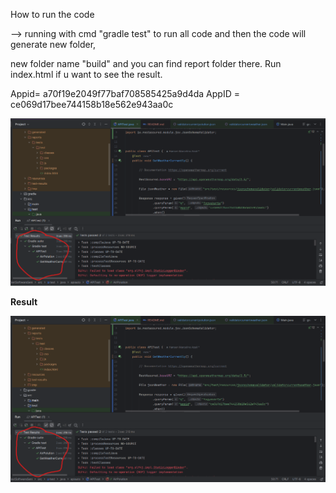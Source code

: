 How to run the code

--> running with cmd "gradle test" to run all code and then the code will generate new folder,

new folder name "build" and you can find report folder there. Run index.html if u want to see the result.

Appid= a70f19e2049f77baf708585425a9d4da
AppID = ce069d17bee744158b18e562e943aa0c

![img_1.png](img_1.png)

****Result****

![img_3.png](img_3.png)